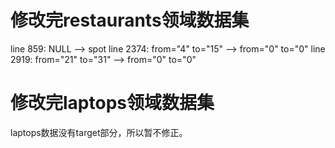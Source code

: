 

# 修改完restaurants领域数据集
line 859: NULL --> spot
line 2374: from="4" to="15" --> from="0" to="0"
line 2919: from="21" to="31" --> from="0" to="0"

# 修改完laptops领域数据集
laptops数据没有target部分，所以暂不修正。